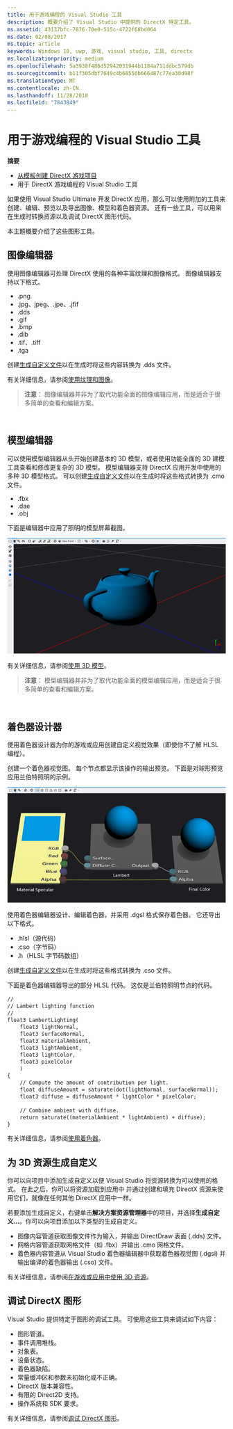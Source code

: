 ```yaml
---
title: 用于游戏编程的 Visual Studio 工具
description: 概要介绍了 Visual Studio 中提供的 DirectX 特定工具。
ms.assetid: 43137bfc-7876-70e0-515c-4722f68bd064
ms.date: 02/08/2017
ms.topic: article
keywords: Windows 10, uwp, 游戏, visual studio, 工具, directx
ms.localizationpriority: medium
ms.openlocfilehash: 5a3938f486d52942031944b1184a711ddbc579db
ms.sourcegitcommit: b11f305dbf7649c4b68550b666487c77ea30d98f
ms.translationtype: MT
ms.contentlocale: zh-CN
ms.lasthandoff: 11/28/2018
ms.locfileid: "7843849"
---
```

# <a name="visual-studio-tools-for-game-programming"></a>用于游戏编程的 Visual Studio 工具



**摘要**

-   [从模板创建 DirectX 游戏项目](user-interface.md)
-   用于 DirectX 游戏编程的 Visual Studio 工具


如果使用 Visual Studio Ultimate 开发 DirectX 应用，那么可以使用附加的工具来创建、编辑、预览以及导出图像、模型和着色器资源。 还有一些工具，可以用来在生成时转换资源以及调试 DirectX 图形代码。

本主题概要介绍了这些图形工具。

## <a name="image-editor"></a>图像编辑器


使用图像编辑器可处理 DirectX 使用的各种丰富纹理和图像格式。 图像编辑器支持以下格式。

-   .png
-   .jpg、jpeg、.jpe、.jfif
-   .dds
-   .gif
-   .bmp
-   .dib
-   .tif、.tiff
-   .tga

创建[生成自定义文件](#build-customizations-for-3d-assets)以在生成时将这些内容转换为 .dds 文件。

有关详细信息，请参阅[使用纹理和图像](https://msdn.microsoft.com/library/windows/apps/hh873119.aspx)。

> **注意**： 图像编辑器并非为了取代功能全面的图像编辑应用，而是适合于很多简单的查看和编辑方案。

 

## <a name="model-editor"></a>模型编辑器


可以使用模型编辑器从头开始创建基本的 3D 模型，或者使用功能全面的 3D 建模工具查看和修改更复杂的 3D 模型。 模型编辑器支持 DirectX 应用开发中使用的多种 3D 模型格式。 可以创建[生成自定义文件](#build-customizations-for-3d-assets)以在生成时将这些格式转换为 .cmo 文件。

-   .fbx
-   .dae
-   .obj

下面是编辑器中应用了照明的模型屏幕截图。

![茶壶](images/modeleditor.png)

有关详细信息，请参阅[使用 3D 模型](https://msdn.microsoft.com/library/windows/apps/hh873114.aspx)。

> **注意**： 模型编辑器并非为了取代功能全面的模型编辑应用，而是适合于很多简单的查看和编辑方案。

 

## <a name="shader-designer"></a>着色器设计器


使用着色器设计器为你的游戏或应用创建自定义视觉效果（即使你不了解 HLSL 编程）。

创建一个着色器视觉图。 每个节点都显示该操作的输出预览。 下面是对球形预览应用兰伯特照明的示例。

![着色器视觉图](images/shaderdesigner.png)

使用着色器编辑器设计、编辑着色器，并采用 .dgsl 格式保存着色器。 它还导出以下格式。

-   .hlsl（源代码）
-   .cso（字节码）
-   .h（HLSL 字节码数组）

创建[生成自定义文件](#build-customizations-for-3d-assets)以在生成时将这些格式转换为 .cso 文件。

下面是着色器编辑器导出的部分 HLSL 代码。 这仅是兰伯特照明节点的代码。

```hlsl
//
// Lambert lighting function
//
float3 LambertLighting(
    float3 lightNormal,
    float3 surfaceNormal,
    float3 materialAmbient,
    float3 lightAmbient,
    float3 lightColor,
    float3 pixelColor
    )
{
    // Compute the amount of contribution per light.
    float diffuseAmount = saturate(dot(lightNormal, surfaceNormal));
    float3 diffuse = diffuseAmount * lightColor * pixelColor;

    // Combine ambient with diffuse.
    return saturate((materialAmbient * lightAmbient) + diffuse);
}
```

有关详细信息，请参阅[使用着色器](https://msdn.microsoft.com/library/windows/apps/hh873117.aspx)。

## <a name="build-customizations-for-3d-assets"></a>为 3D 资源生成自定义


你可以向项目中添加生成自定义以便 Visual Studio 将资源转换为可以使用的格式。 在此之后，你可以将资源加载到应用中 并通过创建和填充 DirectX 资源来使用它们，就像在任何其他 DirectX 应用中一样。

若要添加生成自定义，右键单击**解决方案资源管理器**中的项目，并选择**生成自定义...**。你可以向项目添加以下类型的生成自定义。

-   图像内容管道获取图像文件作为输入，并输出 DirectDraw 表面 (.dds) 文件。
-   网格内容管道获取网格文件（如 .fbx）并输出 .cmo 网格文件。
-   着色器内容管道从 Visual Studio 着色器编辑器中获取着色器视觉图 (.dgsl) 并输出编译的着色器输出 (.cso) 文件。

有关详细信息，请参阅[在游戏或应用中使用 3D 资源](https://msdn.microsoft.com/library/windows/apps/hh972446.aspx)。

## <a name="debugging-directx-graphics"></a>调试 DirectX 图形


Visual Studio 提供特定于图形的调试工具。 可使用这些工具来调试如下内容：

-   图形管道。
-   事件调用堆栈。
-   对象表。
-   设备状态。
-   着色器缺陷。
-   常量缓冲区和参数未初始化或不正确。
-   DirectX 版本兼容性。
-   有限的 Direct2D 支持。
-   操作系统和 SDK 要求。

有关详细信息，请参阅[调试 DirectX 图形](https://msdn.microsoft.com/library/windows/apps/hh315751.aspx)。


 

 

 




